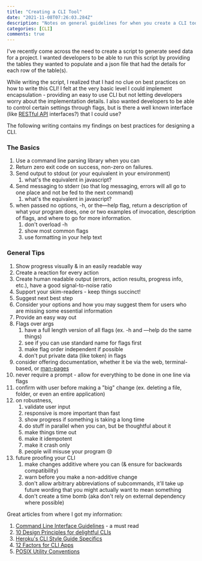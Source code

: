 ```yaml
---
title: "Creating a CLI Tool"
date: "2021-11-08T07:26:03.284Z"
description: "Notes on general guidelines for when you create a CLI tool."
categories: [CLI]
comments: true
---
```


I've recently come across the need to create a script to generate seed data for a project. I wanted developers to be able to run this script by providing the tables they wanted to populate and a json file that had the details for each row of the table(s).

While writing the script, I realized that I had no clue on best practices on how to write this CLI! I felt at the very basic level I could implement encapsulation - providing an easy to use CLI but not letting developers worry about the implementation details. I also wanted developers to be able to control certain settings through flags, but is there a well known interface (like [RESTful API](https://www.redhat.com/en/topics/api/what-is-a-rest-api) interfaces?) that I could use?

The following writing contains my findings on best practices for designing a CLI.

### The Basics

1. Use a command line parsing library when you can
2. Return zero exit code on success, non-zero on failures.
3. Send output to stdout (or your equivalent in your environment)
   1. what's the equivalent in javascript?
4. Send messaging to stderr (so that log messaging, errors will all go to one place and not be fed to the next command)
   1. what's the equivalent in javascript?
5. when passed no options, -h, or the—help flag, return a description of what your program does, one or two examples of invocation, description of flags, and where to go for more information.
   1. don't overload -h
   2. show most common flags
   3. use formatting in your help text

### General Tips

1. Show progress visually & in an easily readable way
2. Create a reaction for every action
3. Create human readable output (errors, action results, progress info, etc.), have a good signal-to-noise ratio
4. Support your skim-readers - keep things succinct!
5. Suggest next best step
6. Consider your options and how you may suggest them for users who are missing some essential information
7. Provide an easy way out
8. Flags over args
   1. have a full length version of all flags (ex. -h and —help do the same things)
   2. see if you can use standard name for flags first
   3. make flag order independent if possible
   4. don't put private data (like token) in flags
9. consider offering documentation, whether it be via the web, terminal-based, or [man-pages](https://en.wikipedia.org/wiki/Man_page)
10. never require a prompt - allow for everything to be done in one line via flags
11. confirm with user before making a "big" change (ex. deleting a file, folder, or even an entire application)
12. on robustness,
    1. validate user input
    2. responsive is more important than fast
    3. show progress if something is taking a long time
    4. do stuff in parallel when you can, but be thoughtful about it
    5. make things time out
    6. make it idempotent
    7. make it crash only
    8. people will misuse your program 😢
13. future proofing your CLI
    1. make changes additive where you can (& ensure for backwards compatibility)
    2. warn before you make a non-additive change
    3. don't allow arbitrary abbreviations of subcommands, it'll take up future wording that you might actually want to mean something
    4. don't create a time bomb (aka don't rely on external dependency where possible)

Great articles from where I got my information:

1. [Command Line Interface Guidelines](https://clig.dev/) - a must read
2. [10 Design Principles for delightful CLIs](https://blog.developer.atlassian.com/10-design-principles-for-delightful-clis/)
3. [Heroku's CLI Style Guide Specifics](https://devcenter.heroku.com/articles/cli-style-guide)
4. [12 Factors for CLI Apps](https://medium.com/@jdxcode/12-factor-cli-apps-dd3c227a0e46)
5. [POSIX Utility Conventions](https://pubs.opengroup.org/onlinepubs/9699919799/basedefs/V1_chap12.html)
